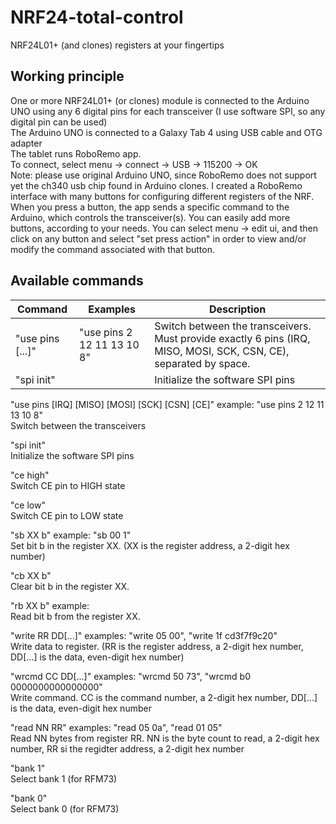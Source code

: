 # NRF24-total-control
NRF24L01+ (and clones) registers at your fingertips
## Working principle
One or more NRF24L01+ (or clones) module is connected to the Arduino UNO using any 6 digital pins for each transceiver (I use software SPI, so any digital pin can be used)  
The Arduino UNO is connected to a Galaxy Tab 4 using USB cable and OTG adapter  
The tablet runs RoboRemo app.  
To connect, select menu -> connect -> USB -> 115200 -> OK  
Note: please use original Arduino UNO, since RoboRemo does not support yet the ch340 usb chip found in Arduino clones.
I created a RoboRemo interface with many buttons for configuring different registers of the NRF. When you press a button, the app sends a specific command to the Arduino, which controls the transceiver(s).
You can easily add more buttons, according to your needs.
You can select menu -> edit ui, and then click on any button and select "set press action" in order to view and/or modify the command associated with that button.  
## Available commands

| Command           | Examples                   | Description  |
| ----------------- | -------------------------- | ------------ |
| "use pins [...]"  | "use pins 2 12 11 13 10 8" | Switch between the transceivers. Must provide exactly 6 pins (IRQ, MISO, MOSI, SCK, CSN, CE), separated by space. |
| "spi init"        |                            | Initialize the software SPI pins |


"use pins [IRQ] [MISO] [MOSI] [SCK] [CSN] [CE]" example: "use pins 2 12 11 13 10 8"  
Switch between the transceivers  
  
"spi init"  
Initialize the software SPI pins  

"ce high"  
Switch CE pin to HIGH state  
  
"ce low"  
Switch CE pin to LOW state  

"sb XX b" example: "sb 00 1"  
Set bit b in the register XX. (XX is the register address, a 2-digit hex number)  

"cb XX b"  
Clear bit b in the register XX.  
  
"rb XX b" example:  
Read bit b from the register XX.  
  
"write RR DD[...]" examples: "write 05 00", "write 1f cd3f7f9c20"  
Write data to register. (RR is the register address, a 2-digit hex number, DD[...] is the data, even-digit hex number)

"wrcmd CC DD[...]" examples: "wrcmd 50 73", "wrcmd b0 0000000000000000"  
Write command. CC is the command number, a 2-digit hex number, DD[...] is the data, even-digit hex number  

"read NN RR" examples: "read 05 0a", "read 01 05"  
Read NN bytes from register RR. NN is the byte count to read, a 2-digit hex number, RR si the regidter address, a 2-digit hex number  

"bank 1"  
Select bank 1 (for RFM73)  

"bank 0"  
Select bank 0 (for RFM73)  
